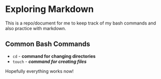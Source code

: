 # Exploring Markdown

This is a repo/document for me to keep track of my bash commands and also practice with markdown.

## Common Bash Commands
- `cd` - **command for changing directories**
- `touch` - _**command for creating files**_

Hopefully everything works now!
